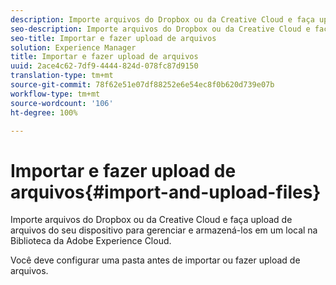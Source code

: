 ```yaml
---
description: Importe arquivos do Dropbox ou da Creative Cloud e faça upload de arquivos do seu dispositivo para gerenciar e armazená-los em um local na Biblioteca da Adobe Experience Cloud.
seo-description: Importe arquivos do Dropbox ou da Creative Cloud e faça upload de arquivos do seu dispositivo para gerenciar e armazená-los em um local na Biblioteca da Adobe Experience Cloud.
seo-title: Importar e fazer upload de arquivos
solution: Experience Manager
title: Importar e fazer upload de arquivos
uuid: 2ace4c62-7df9-4444-824d-078fc87d9150
translation-type: tm+mt
source-git-commit: 78f62e51e07df88252e6e54ec8f0b620d739e07b
workflow-type: tm+mt
source-wordcount: '106'
ht-degree: 100%

---
```



# Importar e fazer upload de arquivos{#import-and-upload-files}

Importe arquivos do Dropbox ou da Creative Cloud e faça upload de arquivos do seu dispositivo para gerenciar e armazená-los em um local na Biblioteca da Adobe Experience Cloud.

Você deve configurar uma pasta antes de importar ou fazer upload de arquivos.
